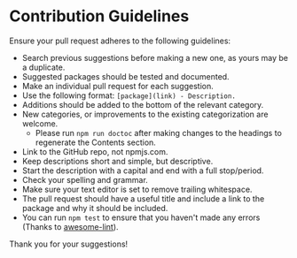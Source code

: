 # Contribution Guidelines

Ensure your pull request adheres to the following guidelines:

- Search previous suggestions before making a new one, as yours may be a duplicate.
- Suggested packages should be tested and documented.
- Make an individual pull request for each suggestion.
- Use the following format: `[package](link) - Description.`
- Additions should be added to the bottom of the relevant category.
- New categories, or improvements to the existing categorization are welcome.
  - Please run `npm run doctoc` after making changes to the headings to regenerate the Contents section.
- Link to the GitHub repo, not npmjs.com.
- Keep descriptions short and simple, but descriptive.
- Start the description with a capital and end with a full stop/period.
- Check your spelling and grammar.
- Make sure your text editor is set to remove trailing whitespace.
- The pull request should have a useful title and include a link to the package and why it should be included.
- You can run `npm test` to ensure that you haven't made any errors (Thanks to [awesome-lint](https://github.com/sindresorhus/awesome-lint)).

Thank you for your suggestions!
